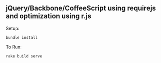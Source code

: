 ## jQuery/Backbone/CoffeeScript using requirejs and optimization using r.js


Setup:

    bundle install

To Run:
    

    rake build serve
